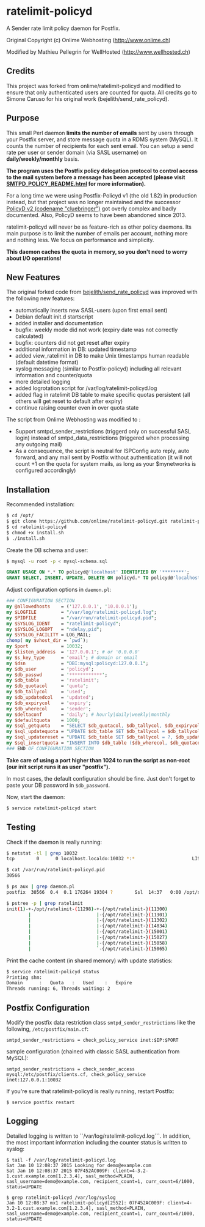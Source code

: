 # ratelimit-policyd

A Sender rate limit policy daemon for Postfix.

Original Copyright (c) Onlime Webhosting (http://www.onlime.ch)

Modified by Mathieu Pellegrin for WellHosted (http://www.wellhosted.ch)

## Credits

This project was forked from onlime/ratelimit-policyd and modified to ensure that only authenticated users are counted for quota. All credits go to Simone Caruso for his original work (bejelith/send_rate_policyd).

## Purpose

This small Perl daemon **limits the number of emails** sent by users through your Postfix server, and store message quota in a RDMS system (MySQL). It counts the number of recipients for each sent email. You can setup a send rate per user or sender domain (via SASL username) on **daily/weekly/monthly** basis.

**The program uses the Postfix policy delegation protocol to control access to the mail system before a message has been accepted (please visit [SMTPD_POLICY_README.html](http://www.postfix.org/SMTPD_POLICY_README.html) for more information).**

For a long time we were using Postfix-Policyd v1 (the old 1.82) in production instead, but that project was no longer maintained and the successor [PolicyD v2 (codename "cluebringer")](http://wiki.policyd.org/) got overly complex and badly documented. Also, PolicyD seems to have been abandoned since 2013.

ratelimit-policyd will never be as feature-rich as other policy daemons. Its main purpose is to limit the number of emails per account, nothing more and nothing less. We focus on performance and simplicity.

**This daemon caches the quota in memory, so you don't need to worry about I/O operations!**

## New Features

The original forked code from [bejelith/send_rate_policyd](https://github.com/bejelith/send_rate_policyd) was improved with the following new features:

- automatically inserts new SASL-users (upon first email sent)
- Debian default init.d startscript
- added installer and documentation
- bugfix: weekly mode did not work (expiry date was not correctly calculated)
- bugfix: counters did not get reset after expiry
- additional information in DB: updated timestamp
- added view_ratelimit in DB to make Unix timestamps human readable (default datetime format)
- syslog messaging (similar to Postfix-policyd) including all relevant information and counter/quota
- more detailed logging
- added logrotation script for /var/log/ratelimit-policyd.log
- added flag in ratelimit DB table to make specific quotas persistent (all others will get reset to default after expiry)
- continue raising counter even in over quota state

The script from Onlime Webhosting was modified to :
 - Support smtpd_sender_restrictions (triggerd only on successful SASL login) instead of smtpd_data_restrictions (triggered when processing any outgoing mail)
 - As a consequence, the script is neutral for ISPConfig auto reply, auto forward, and any mail sent by Postfix without authentication (it will not count +1 on the quota for system mails, as long as your $mynetworks is configured accordingly)

## Installation

Recommended installation:

```bash
$ cd /opt/
$ git clone https://github.com/onlime/ratelimit-policyd.git ratelimit-policyd
$ cd ratelimit-policyd
$ chmod +x install.sh
$ ./install.sh
```

Create the DB schema and user:

```bash
$ mysql -u root -p < mysql-schema.sql
```

```sql
GRANT USAGE ON *.* TO policyd@'localhost' IDENTIFIED BY '********';
GRANT SELECT, INSERT, UPDATE, DELETE ON policyd.* TO policyd@'localhost';
```

Adjust configuration options in ```daemon.pl```:

```perl
### CONFIGURATION SECTION
my @allowedhosts    = ('127.0.0.1', '10.0.0.1');
my $LOGFILE         = "/var/log/ratelimit-policyd.log";
my $PIDFILE         = "/var/run/ratelimit-policyd.pid";
my $SYSLOG_IDENT    = "ratelimit-policyd";
my $SYSLOG_LOGOPT   = "ndelay,pid";
my $SYSLOG_FACILITY = LOG_MAIL;
chomp( my $vhost_dir = `pwd`);
my $port            = 10032;
my $listen_address  = '127.0.0.1'; # or '0.0.0.0'
my $s_key_type      = 'email'; # domain or email
my $dsn             = "DBI:mysql:policyd:127.0.0.1";
my $db_user         = 'policyd';
my $db_passwd       = '************';
my $db_table        = 'ratelimit';
my $db_quotacol     = 'quota';
my $db_tallycol     = 'used';
my $db_updatedcol   = 'updated';
my $db_expirycol    = 'expiry';
my $db_wherecol     = 'sender';
my $deltaconf       = 'daily'; # hourly|daily|weekly|monthly
my $defaultquota    = 1000;
my $sql_getquota    = "SELECT $db_quotacol, $db_tallycol, $db_expirycol FROM $db_table WHERE $db_wherecol = ? AND $db_quotacol > 0";
my $sql_updatequota = "UPDATE $db_table SET $db_tallycol = $db_tallycol + ?, $db_updatedcol = NOW(), $db_expirycol = ? WHERE $db_wherecol = ?";
my $sql_updatereset = "UPDATE $db_table SET $db_tallycol = ?, $db_updatedcol = NOW(), $db_expirycol = ? WHERE $db_wherecol = ?";
my $sql_insertquota = "INSERT INTO $db_table ($db_wherecol, $db_quotacol, $db_tallycol, $db_expirycol) VALUES (?, ?, ?, ?)";
### END OF CONFIGURATION SECTION
```

**Take care of using a port higher than 1024 to run the script as non-root (our init script runs it as user "postfix").**

In most cases, the default configuration should be fine. Just don't forget to paste your DB password in ``$db_password``.

Now, start the daemon:

```bash
$ service ratelimit-policyd start
```

## Testing

Check if the daemon is really running:

```bash
$ netstat -tl | grep 10032
tcp        0      0 localhost.localdo:10032 *:*                     LISTEN

$ cat /var/run/ratelimit-policyd.pid
30566

$ ps aux | grep daemon.pl
postfix  30566  0.4  0.1 176264 19304 ?        Ssl  14:37   0:00 /opt/send_rate_policyd/daemon.pl

$ pstree -p | grep ratelimit
init(1)-+-/opt/ratelimit-(11298)-+-{/opt/ratelimit-}(11300)
        |                        |-{/opt/ratelimit-}(11301)
        |                        |-{/opt/ratelimit-}(11302)
        |                        |-{/opt/ratelimit-}(14834)
        |                        |-{/opt/ratelimit-}(15001)
        |                        |-{/opt/ratelimit-}(15027)
        |                        |-{/opt/ratelimit-}(15058)
        |                        `-{/opt/ratelimit-}(15065)

```

Print the cache content (in shared memory) with update statistics:

```bash
$ service ratelimit-policyd status
Printing shm:
Domain		:	Quota	:	Used	:	Expire
Threads running: 6, Threads waiting: 2
```

## Postfix Configuration

Modify the postfix data restriction class ```smtpd_sender_restrictions``` like the following, ```/etc/postfix/main.cf```:

```
smtpd_sender_restrictions = check_policy_service inet:$IP:$PORT
```

sample configuration (chained with classic SASL authentication from MySQL):

```
smtpd_sender_restrictions = check_sender_access mysql:/etc/postfix/clients.cf, check_policy_service inet:127.0.0.1:10032
```

If you're sure that ratelimit-policyd is really running, restart Postfix:

```
$ service postfix restart
```

## Logging

Detailed logging is written to ``/var/log/ratelimit-policyd.log```. In addition, the most important information including the counter status is written to syslog:

```
$ tail -f /var/log/ratelimit-policyd.log 
Sat Jan 10 12:08:37 2015 Looking for demo@example.com
Sat Jan 10 12:08:37 2015 07F452AC009F: client=4-3.2-1.cust.example.com[1.2.3.4], sasl_method=PLAIN, sasl_username=demo@example.com, recipient_count=1, curr_count=6/1000, status=UPDATE

$ grep ratelimit-policyd /var/log/syslog
Jan 10 12:08:37 mx1 ratelimit-policyd[2552]: 07F452AC009F: client=4-3.2-1.cust.example.com[1.2.3.4], sasl_method=PLAIN, sasl_username=demo@example.com, recipient_count=1, curr_count=6/1000, status=UPDATE
```
